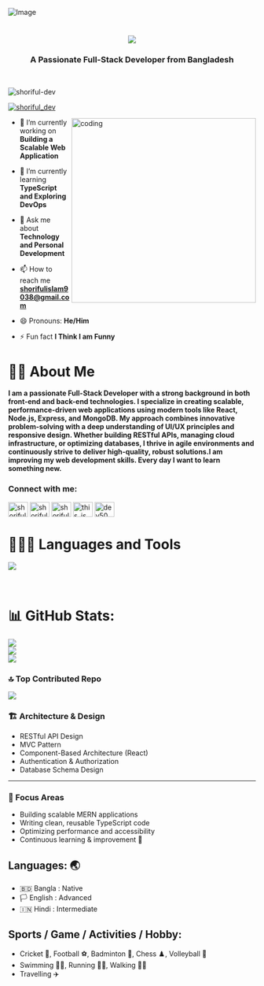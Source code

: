 ![Image](https://github.com/user-attachments/assets/6435a295-f111-4bde-b9f5-22ab63b9197c)
<h1 align="center">
    <img src="https://readme-typing-svg.herokuapp.com/?font=Righteous&size=35&center=true&vCenter=true&width=500&height=70&duration=4000&lines=Hello+There!+👋;+This+is+Shoriful+Islam!;" />
</h1>
<h3 align="center">A Passionate Full-Stack Developer from Bangladesh</h3><br/>

<p align="left"> <img src="https://komarev.com/ghpvc/?username=shoriful-dev&label=Profile%20views&color=0e75b6&style=flat" alt="shoriful-dev" /> </p>

<p align="left"> <a href="https://twitter.com/shoriful_dev" target="blank"><img src="https://img.shields.io/twitter/follow/shoriful_dev?logo=twitter&style=for-the-badge" alt="shoriful_dev" /></a> </p>


<img align="right" alt="coding" width="375" src="https://i.pinimg.com/originals/81/17/8b/81178b47a8598f0c81c4799f2cdd4057.gif">


- 🔭 I’m currently working on **Building a Scalable Web Application**

- 🌱 I’m currently learning **TypeScript and Exploring DevOps**

- 💬 Ask me about **Technology and Personal Development**

- 📫 How to reach me **shorifulislam9038@gmail.com**

- 😄 Pronouns: **He/Him**

- ⚡ Fun fact **I Think I am Funny**

# 👨‍🏫 About Me 
**I am a passionate Full-Stack Developer with a strong background in both front-end and back-end technologies. I specialize in creating scalable, performance-driven web applications using modern tools like React, Node.js, Express, and MongoDB. My approach combines innovative problem-solving with a deep understanding of UI/UX principles and responsive design. Whether building RESTful APIs, managing cloud infrastructure, or optimizing databases, I thrive in agile environments and continuously strive to deliver high-quality, robust solutions.I am improving my web development skills. Every day I want to learn something new.**


<h3 align="left">Connect with me:</h3>
<p align="left">
<a href="https://dev.to/shoriful-dev" target="blank"><img align="center" src="https://raw.githubusercontent.com/rahuldkjain/github-profile-readme-generator/master/src/images/icons/Social/devto.svg" alt="shoriful-dev" height="30" width="40" /></a>
<a href="https://twitter.com/shoriful_dev" target="blank"><img align="center" src="https://raw.githubusercontent.com/rahuldkjain/github-profile-readme-generator/master/src/images/icons/Social/twitter.svg" alt="shoriful_dev" height="30" width="40" /></a>
<a href="https://linkedin.com/in/shoriful-dev" target="blank"><img align="center" src="https://raw.githubusercontent.com/rahuldkjain/github-profile-readme-generator/master/src/images/icons/Social/linked-in-alt.svg" alt="shoriful-dev" height="30" width="40" /></a>
<a href="https://instagram.com/this_is_shohel" target="blank"><img align="center" src="https://raw.githubusercontent.com/rahuldkjain/github-profile-readme-generator/master/src/images/icons/Social/instagram.svg" alt="this_is_shohel" height="30" width="40" /></a>
<a href="https://dribbble.com/dev50" target="blank"><img align="center" src="https://raw.githubusercontent.com/rahuldkjain/github-profile-readme-generator/master/src/images/icons/Social/dribbble.svg" alt="dev50" height="30" width="40" /></a>
</p>

# 👨🏽‍💻  Languages and Tools <br/>
<div>
    <img src="https://skillicons.dev/icons?i=tailwind,javascript,typescript,react,redux,mongodb,nodejs,express,firebase,nextjs,postgresql,redis,nginx,prisma,mysql,graphql,aws,docker,bash,linux" />
</div><br/><br/>



# 📊 GitHub Stats:
![](https://github-readme-stats.vercel.app/api?username=shoriful-dev&theme=ayu-mirage&hide_border=false&include_all_commits=false&count_private=true)<br/>
![](https://nirzak-streak-stats.vercel.app/?user=shoriful-dev&theme=ayu-mirage&hide_border=false)<br/>
![](https://github-readme-stats.vercel.app/api/top-langs/?username=shoriful-dev&theme=ayu-mirage&hide_border=false&include_all_commits=false&count_private=true&layout=compact)

### 🔝 Top Contributed Repo
![](https://github-contributor-stats.vercel.app/api?username=shoriful-dev&limit=5&theme=ayu-mirage&combine_all_yearly_contributions=true)

### 🏗️ Architecture & Design  
- RESTful API Design  
- MVC Pattern  
- Component-Based Architecture (React)  
- Authentication & Authorization  
- Database Schema Design  

---

### 🎯 Focus Areas  
- Building scalable MERN applications  
- Writing clean, reusable TypeScript code  
- Optimizing performance and accessibility  
- Continuous learning & improvement 🚀

## Languages: 🌏
- 🇧🇩 Bangla : Native
- 󠁧🏳 English : Advanced
- 🇮🇳 Hindi : Intermediate

## Sports / Game / Activities / Hobby:
-  Cricket 🏏,  Football ⚽,  Badminton 🏸,  Chess ♟️,  Volleyball 🏀
-  Swimming 🏊‍♂️,  Running 🏃‍♂️,  Walking 🚶‍♂️
-  Travelling ✈️

